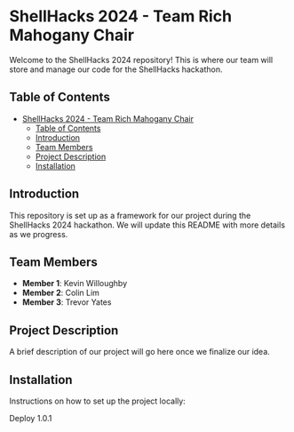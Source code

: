 # ShellHacks 2024 - Team Rich Mahogany Chair

Welcome to the ShellHacks 2024 repository! This is where our team will store and manage our code for the ShellHacks hackathon.

## Table of Contents

- [ShellHacks 2024 - Team Rich Mahogany Chair](#shellhacks-2024---team-rich-mahogany-chair)
  - [Table of Contents](#table-of-contents)
  - [Introduction](#introduction)
  - [Team Members](#team-members)
  - [Project Description](#project-description)
  - [Installation](#installation)

## Introduction

This repository is set up as a framework for our project during the ShellHacks 2024 hackathon. We will update this README with more details as we progress.

## Team Members

- **Member 1**: Kevin Willoughby
- **Member 2**: Colin Lim
- **Member 3**: Trevor Yates

## Project Description

A brief description of our project will go here once we finalize our idea.

## Installation

Instructions on how to set up the project locally:

Deploy 1.0.1